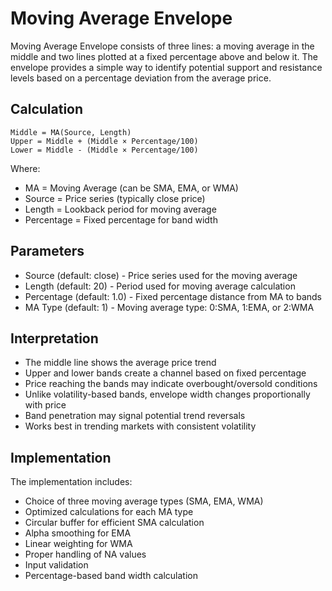 # Moving Average Envelope

Moving Average Envelope consists of three lines: a moving average in the middle and two lines plotted at a fixed percentage above and below it. The envelope provides a simple way to identify potential support and resistance levels based on a percentage deviation from the average price.

## Calculation

```
Middle = MA(Source, Length)
Upper = Middle + (Middle × Percentage/100)
Lower = Middle - (Middle × Percentage/100)
```

Where:
- MA = Moving Average (can be SMA, EMA, or WMA)
- Source = Price series (typically close price)
- Length = Lookback period for moving average
- Percentage = Fixed percentage for band width

## Parameters

- Source (default: close) - Price series used for the moving average
- Length (default: 20) - Period used for moving average calculation
- Percentage (default: 1.0) - Fixed percentage distance from MA to bands
- MA Type (default: 1) - Moving average type: 0:SMA, 1:EMA, or 2:WMA

## Interpretation

- The middle line shows the average price trend
- Upper and lower bands create a channel based on fixed percentage
- Price reaching the bands may indicate overbought/oversold conditions
- Unlike volatility-based bands, envelope width changes proportionally with price
- Band penetration may signal potential trend reversals
- Works best in trending markets with consistent volatility

## Implementation

The implementation includes:
- Choice of three moving average types (SMA, EMA, WMA)
- Optimized calculations for each MA type
- Circular buffer for efficient SMA calculation
- Alpha smoothing for EMA
- Linear weighting for WMA
- Proper handling of NA values
- Input validation
- Percentage-based band width calculation
